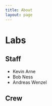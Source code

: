 ```yaml
---
title: About
layout: page
---
```


# Labs

## Staff

- Kevin Arne
- Bob Ness
- Andreas Wenzel

## Crew
